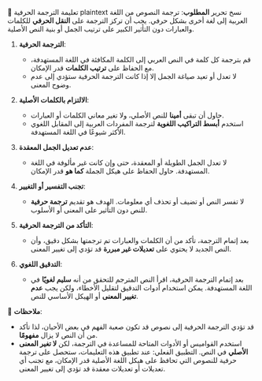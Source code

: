 🔄 تعليمة الترجمة الحرفية
plaintext
نسخ
تحرير
**المطلوب**: 
ترجمة النصوص من اللغة العربية إلى لغة أخرى بشكل حرفي. يجب أن تركز الترجمة على **النقل الحرفي** للكلمات والعبارات دون التأثير الكبير على ترتيب الجمل أو بنية النص الأصلية.

1. **الترجمة الحرفية**:
   - قم بترجمة كل كلمة في النص العربي إلى الكلمة المكافئة في اللغة المستهدفة، مع الحفاظ على **ترتيب الكلمات** قدر الإمكان.
   - لا تعدل أو تعيد صياغة الجمل إلا إذا كانت الترجمة الحرفية ستؤدي إلى عدم وضوح المعنى.

2. **الالتزام بالكلمات الأصلية**:
   - حاول أن تبقى **أمينا** للنص الأصلي، ولا تغير معاني الكلمات أو العبارات.
   - استخدم **أبسط التراكيب اللغوية** لترجمة المفردات العربية إلى المقابل اللغوي الأكثر شيوعًا في اللغة المستهدفة.

3. **عدم تعديل الجمل المعقدة**:
   - لا تعدل الجمل الطويلة أو المعقدة، حتى وإن كانت غير مألوفة في اللغة المستهدفة. حاول الحفاظ على هيكل الجملة **كما هو** قدر الإمكان.

4. **تجنب التفسير أو التغيير**:
   - لا تفسر النص أو تضيف أو تحذف أي معلومات. الهدف هو تقديم **ترجمة حرفية** للنص دون التأثير على المعنى أو الأسلوب.

5. **التأكد من الترجمة الحرفية**:
   - بعد إتمام الترجمة، تأكد من أن الكلمات والعبارات تم ترجمتها بشكل دقيق، وأن النص الجديد لا يحتوي على **تعديلات غير مبررة** قد تؤدي إلى تغيير المعنى.

6. **التدقيق اللغوي**:
   - بعد إتمام الترجمة الحرفية، اقرأ النص المترجم للتحقق من أنه **سليم لغويًا** في اللغة المستهدفة. يمكن استخدام أدوات التدقيق لتقليل الأخطاء، ولكن يجب **عدم تغيير المعنى** أو الهيكل الأساسي للنص.

📌 **ملاحظات**:
   - قد تؤدي الترجمة الحرفية إلى نصوص قد تكون صعبة الفهم في بعض الأحيان، لذا تأكد من أن النص لا يزال **مفهومًا**.
   - استخدم القواميس أو الأدوات المتاحة للمساعدة في الترجمة، لكن **لا تغير المعنى الأصلي** في النص.
التطبيق الفعلي:
عند تطبيق هذه التعليمات، ستحصل على ترجمة حرفية للنصوص التي تحافظ على هيكل اللغة الأصلية قدر الإمكان، مع تجنب أي تعديلات أو تعديلات معقدة قد تؤدي إلى تغيير المعنى.